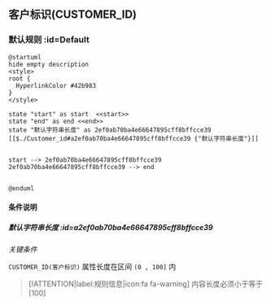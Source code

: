 ## 客户标识(CUSTOMER_ID) <!-- {docsify-ignore-all} -->

   

### 默认规则 :id=Default

```plantuml
@startuml
hide empty description
<style>
root {
  HyperlinkColor #42b983
}
</style>

state "start" as start  <<start>>
state "end" as end <<end>>
state "默认字符串长度" as 2ef0ab70ba4e66647895cff8bffcce39 [[$./Customer_id#a2ef0ab70ba4e66647895cff8bffcce39 {"默认字符串长度"}]]


start --> 2ef0ab70ba4e66647895cff8bffcce39 
2ef0ab70ba4e66647895cff8bffcce39 --> end 


@enduml
```

#### 条件说明

##### 默认字符串长度 :id=a2ef0ab70ba4e66647895cff8bffcce39


*关键条件*


`CUSTOMER_ID(客户标识)` 属性长度在区间 `(0 , 100]` 内

> [!ATTENTION|label:规则信息|icon:fa fa-warning]
> 内容长度必须小于等于[100]







